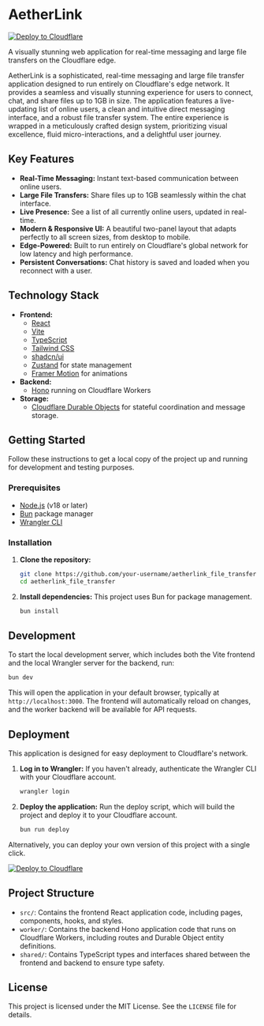 # AetherLink

[![Deploy to Cloudflare](https://deploy.workers.cloudflare.com/button)](https://deploy.workers.cloudflare.com/?url=https://github.com/amartin-ursall/Airplay)

A visually stunning web application for real-time messaging and large file transfers on the Cloudflare edge.

AetherLink is a sophisticated, real-time messaging and large file transfer application designed to run entirely on Cloudflare's edge network. It provides a seamless and visually stunning experience for users to connect, chat, and share files up to 1GB in size. The application features a live-updating list of online users, a clean and intuitive direct messaging interface, and a robust file transfer system. The entire experience is wrapped in a meticulously crafted design system, prioritizing visual excellence, fluid micro-interactions, and a delightful user journey.

## Key Features

-   **Real-Time Messaging:** Instant text-based communication between online users.
-   **Large File Transfers:** Share files up to 1GB seamlessly within the chat interface.
-   **Live Presence:** See a list of all currently online users, updated in real-time.
-   **Modern & Responsive UI:** A beautiful two-panel layout that adapts perfectly to all screen sizes, from desktop to mobile.
-   **Edge-Powered:** Built to run entirely on Cloudflare's global network for low latency and high performance.
-   **Persistent Conversations:** Chat history is saved and loaded when you reconnect with a user.

## Technology Stack

-   **Frontend:**
    -   [React](https://react.dev/)
    -   [Vite](https://vitejs.dev/)
    -   [TypeScript](https://www.typescriptlang.org/)
    -   [Tailwind CSS](https://tailwindcss.com/)
    -   [shadcn/ui](https://ui.shadcn.com/)
    -   [Zustand](https://zustand-demo.pmnd.rs/) for state management
    -   [Framer Motion](https://www.framer.com/motion/) for animations
-   **Backend:**
    -   [Hono](https://hono.dev/) running on Cloudflare Workers
-   **Storage:**
    -   [Cloudflare Durable Objects](https://developers.cloudflare.com/durable-objects/) for stateful coordination and message storage.

## Getting Started

Follow these instructions to get a local copy of the project up and running for development and testing purposes.

### Prerequisites

-   [Node.js](https://nodejs.org/) (v18 or later)
-   [Bun](https://bun.sh/) package manager
-   [Wrangler CLI](https://developers.cloudflare.com/workers/wrangler/install-and-update/)

### Installation

1.  **Clone the repository:**
    ```sh
    git clone https://github.com/your-username/aetherlink_file_transfer.git
    cd aetherlink_file_transfer
    ```

2.  **Install dependencies:**
    This project uses Bun for package management.
    ```sh
    bun install
    ```

## Development

To start the local development server, which includes both the Vite frontend and the local Wrangler server for the backend, run:

```sh
bun dev
```

This will open the application in your default browser, typically at `http://localhost:3000`. The frontend will automatically reload on changes, and the worker backend will be available for API requests.

## Deployment

This application is designed for easy deployment to Cloudflare's network.

1.  **Log in to Wrangler:**
    If you haven't already, authenticate the Wrangler CLI with your Cloudflare account.
    ```sh
    wrangler login
    ```

2.  **Deploy the application:**
    Run the deploy script, which will build the project and deploy it to your Cloudflare account.
    ```sh
    bun run deploy
    ```

Alternatively, you can deploy your own version of this project with a single click.

[![Deploy to Cloudflare](https://deploy.workers.cloudflare.com/button)](https://deploy.workers.cloudflare.com/?url=https://github.com/amartin-ursall/Airplay)

## Project Structure

-   `src/`: Contains the frontend React application code, including pages, components, hooks, and styles.
-   `worker/`: Contains the backend Hono application code that runs on Cloudflare Workers, including routes and Durable Object entity definitions.
-   `shared/`: Contains TypeScript types and interfaces shared between the frontend and backend to ensure type safety.

## License

This project is licensed under the MIT License. See the `LICENSE` file for details.